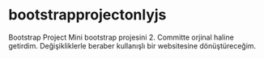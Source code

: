 # bootstrapprojectonlyjs
Bootstrap Project
Mini bootstrap projesini 2. Committe orjinal haline getirdim. 
Değişikliklerle beraber kullanışlı bir websitesine dönüştüreceğim.
